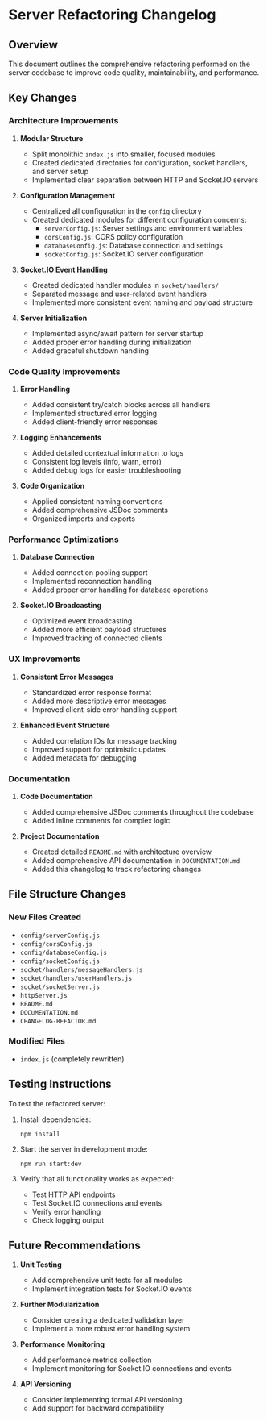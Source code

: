 # Server Refactoring Changelog

## Overview

This document outlines the comprehensive refactoring performed on the server codebase to improve code quality, maintainability, and performance.

## Key Changes

### Architecture Improvements

1. **Modular Structure**
   - Split monolithic `index.js` into smaller, focused modules
   - Created dedicated directories for configuration, socket handlers, and server setup
   - Implemented clear separation between HTTP and Socket.IO servers

2. **Configuration Management**
   - Centralized all configuration in the `config` directory
   - Created dedicated modules for different configuration concerns:
     - `serverConfig.js`: Server settings and environment variables
     - `corsConfig.js`: CORS policy configuration
     - `databaseConfig.js`: Database connection and settings
     - `socketConfig.js`: Socket.IO server configuration

3. **Socket.IO Event Handling**
   - Created dedicated handler modules in `socket/handlers/`
   - Separated message and user-related event handlers
   - Implemented more consistent event naming and payload structure

4. **Server Initialization**
   - Implemented async/await pattern for server startup
   - Added proper error handling during initialization
   - Added graceful shutdown handling

### Code Quality Improvements

1. **Error Handling**
   - Added consistent try/catch blocks across all handlers
   - Implemented structured error logging
   - Added client-friendly error responses

2. **Logging Enhancements**
   - Added detailed contextual information to logs
   - Consistent log levels (info, warn, error)
   - Added debug logs for easier troubleshooting

3. **Code Organization**
   - Applied consistent naming conventions
   - Added comprehensive JSDoc comments
   - Organized imports and exports

### Performance Optimizations

1. **Database Connection**
   - Added connection pooling support
   - Implemented reconnection handling
   - Added proper error handling for database operations

2. **Socket.IO Broadcasting**
   - Optimized event broadcasting
   - Added more efficient payload structures
   - Improved tracking of connected clients

### UX Improvements

1. **Consistent Error Messages**
   - Standardized error response format
   - Added more descriptive error messages
   - Improved client-side error handling support

2. **Enhanced Event Structure**
   - Added correlation IDs for message tracking
   - Improved support for optimistic updates
   - Added metadata for debugging

### Documentation

1. **Code Documentation**
   - Added comprehensive JSDoc comments throughout the codebase
   - Added inline comments for complex logic

2. **Project Documentation**
   - Created detailed `README.md` with architecture overview
   - Added comprehensive API documentation in `DOCUMENTATION.md`
   - Added this changelog to track refactoring changes

## File Structure Changes

### New Files Created
- `config/serverConfig.js`
- `config/corsConfig.js`
- `config/databaseConfig.js`
- `config/socketConfig.js`
- `socket/handlers/messageHandlers.js`
- `socket/handlers/userHandlers.js`
- `socket/socketServer.js`
- `httpServer.js`
- `README.md`
- `DOCUMENTATION.md`
- `CHANGELOG-REFACTOR.md`

### Modified Files
- `index.js` (completely rewritten)

## Testing Instructions

To test the refactored server:

1. Install dependencies:
   ```
   npm install
   ```

2. Start the server in development mode:
   ```
   npm run start:dev
   ```

3. Verify that all functionality works as expected:
   - Test HTTP API endpoints
   - Test Socket.IO connections and events
   - Verify error handling
   - Check logging output

## Future Recommendations

1. **Unit Testing**
   - Add comprehensive unit tests for all modules
   - Implement integration tests for Socket.IO events

2. **Further Modularization**
   - Consider creating a dedicated validation layer
   - Implement a more robust error handling system

3. **Performance Monitoring**
   - Add performance metrics collection
   - Implement monitoring for Socket.IO connections and events

4. **API Versioning**
   - Consider implementing formal API versioning
   - Add support for backward compatibility
